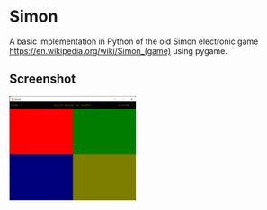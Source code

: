# Simon

A basic implementation in Python of the old Simon electronic game https://en.wikipedia.org/wiki/Simon_(game) using pygame.

## Screenshot
<img width="225" alt="screenshot" src="./screenshot.png">

